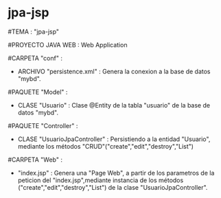 # jpa-jsp

#TEMA :  "jpa-jsp"

#PROYECTO JAVA WEB  :  Web Application

#CARPETA "conf" :

   - ARCHIVO "persistence.xml" :  Genera la conexion a la base de datos "mybd".

#PAQUETE "Model" :  

  - CLASE "Usuario" :  Clase @Entity de la tabla "usuario" de la base de datos "mybd".
    
#PAQUETE "Controller" :    

  - CLASE "UsuarioJpaController" :  Persistiendo a la entidad "Usuario", 
       mediante los métodos "CRUD"("create","edit","destroy","List")
                
#CARPETA "Web" : 

  - "index.jsp" :  Genera una "Page Web", a partir de los parametros de la peticion 
       del "index.jsp",mediante instancia de los métodos 
       ("create","edit","destroy","List") de la clase "UsuarioJpaController".
